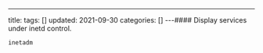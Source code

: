 ---
title: 
tags: []
updated: 2021-09-30
categories: []
---#### Display services under inetd control.
```bash
inetadm
```